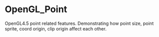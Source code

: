# OpenGL_Point
OpenGL4.5 point related features. Demonstrating how point size, point sprite, coord origin, clip origin affect each other.
